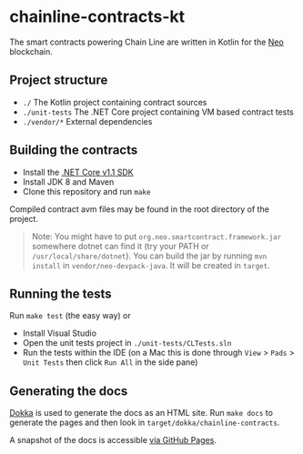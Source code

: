 # chainline-contracts-kt

The smart contracts powering Chain Line are written in Kotlin for the [Neo](https://neo.org) blockchain.

## Project structure

* `./` The Kotlin project containing contract sources
* `./unit-tests` The .NET Core project containing VM based contract tests
* `./vendor/*` External dependencies

## Building the contracts

* Install the [.NET Core v1.1 SDK](https://github.com/dotnet/core/releases)
* Install JDK 8 and Maven
* Clone this repository and run `make`

Compiled contract avm files may be found in the root directory of the project.

> Note: You might have to put `org.neo.smartcontract.framework.jar` somewhere dotnet can find it (try your PATH or `/usr/local/share/dotnet`). You can build the jar by running `mvn install` in `vendor/neo-devpack-java`. It will be created in `target`.

## Running the tests

Run `make test` (the easy way) or

* Install Visual Studio
* Open the unit tests project in `./unit-tests/CLTests.sln`
* Run the tests within the IDE (on a Mac this is done through `View` > `Pads` > `Unit Tests` then click `Run All` in the side pane)

## Generating the docs

[Dokka](https://github.com/Kotlin/dokka) is used to generate the docs as an HTML site. Run `make docs` to generate the pages and then look in `target/dokka/chainline-contracts`.

A snapshot of the docs is accessible [via GitHub Pages](https://notatestuser.github.io/chainline-contracts-kt).
